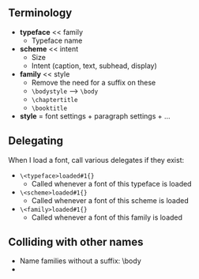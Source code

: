 
## Terminology

- **typeface** << family
  - Typeface name
- **scheme** << intent
  - Size
  - Intent (caption, text, subhead, display)
- **family** << style
    - Remove the need for a suffix on these
    - `\bodystyle` --> `\body`
    - `\chaptertitle`
    - `\booktitle`
- **style** = font settings + paragraph settings + …

## Delegating

When I load a font, call various delegates if they exist:
- `\<typeface>loaded#1{}`
  - Called whenever a font of this typeface is loaded
- `\<scheme>loaded#1{}`
  - Called whenever a font of this scheme is loaded
- `\<family>loaded#1{}`
  - Called whenever a font of this family is loaded

## Colliding with other names

- Name families without a suffix: \\body
-
